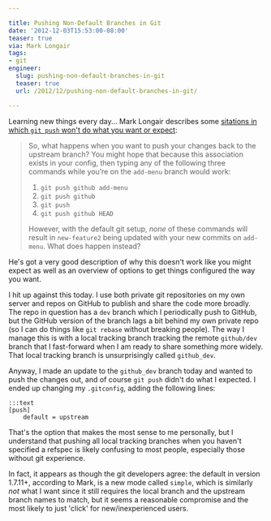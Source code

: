 ```yaml
---

title: Pushing Non-Default Branches in Git
date: '2012-12-03T15:53:00-08:00'
teaser: true
via: Mark Longair
tags:
- git
engineer:
  slug: pushing-non-default-branches-in-git
  teaser: true
  url: /2012/12/pushing-non-default-branches-in-git/

---
```


Learning new things every day... Mark Longair describes some [sitations in which `git push` won't do what you want or expect](http://longair.net/blog/2011/02/27/an-asymmetry-between-git-pull-and-git-push/):

> So, what happens when you want to push your changes back to the upstream branch?  You might hope that because this association exists in your config, then typing any of the following three commands while you’re on the `add-menu` branch would work:
>
> 1. `git push github add-menu`
> 2. `git push github`
> 3. `git push`
> 4. `git push github HEAD`
>
> However, with the default git setup, *none* of these commands will result in `new-feature2` being updated with your new commits on `add-menu`.  What does happen instead?

He's got a very good description of why this doesn't work like you might expect as well as an overview of options to get things configured the way you want.

<!--more--> 

I hit up against this today. I use both private git repositories on my own server and repos on GitHub to publish and share the code more broadly. The repo in question has a `dev` branch which I periodically push to GitHub, but the GitHub version of the branch lags a bit behind my own private repo (so I can do things like `git rebase` without breaking people). The way I manage this is with a local tracking branch tracking the remote `github/dev` branch that I fast-forward when I am ready to share something more widely. That local tracking branch is unsurprisingly called `github_dev`.

Anyway, I made an update to the `github_dev` branch today and wanted to push the changes out, and of course `git push` didn't do what I expected. I ended up changing my `.gitconfig`, adding the following lines:

    :::text
    [push]
        default = upstream

That's the option that makes the most sense to me personally, but I understand that pushing all local tracking branches when you haven't specified a refspec is likely confusing to most people, especially those without git experience.

In fact, it appears as though the git developers agree: the default in version 1.7.11+, according to Mark, is a new mode called `simple`, which is similarly *not* what I want since it still requires the local branch and the upstream branch names to match, but it seems a reasonable compromise and the most likely to just 'click' for new/inexperienced users.
